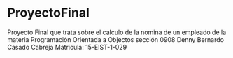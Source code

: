 # ProyectoFinal
Proyecto Final que trata sobre el calculo de la nomina de un empleado de la materia Programación Orientada a Objectos sección 0908 Denny Bernardo Casado Cabreja Matricula: 15-EIST-1-029
